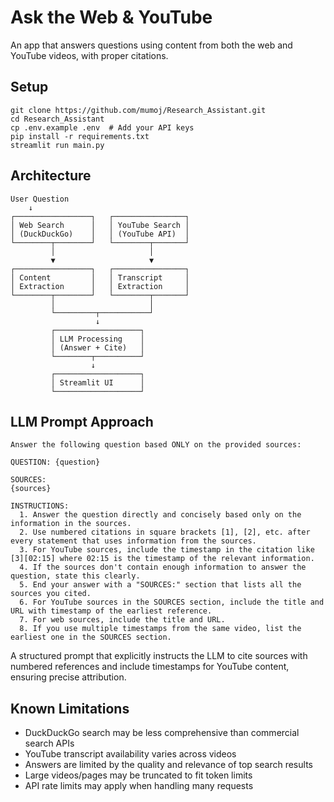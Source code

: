 # Ask the Web & YouTube

An app that answers questions using content from both the web and YouTube videos, with proper citations.

## Setup

```
git clone https://github.com/mumoj/Research_Assistant.git
cd Research_Assistant
cp .env.example .env  # Add your API keys
pip install -r requirements.txt
streamlit run main.py
```

## Architecture

```
User Question
    ↓
┌─────────────────┐   ┌────────────────┐
│ Web Search      │   │ YouTube Search │
│ (DuckDuckGo)    │   │ (YouTube API)  │
└────────┬────────┘   └────────┬───────┘
         │                     │
         ▼                     ▼
┌─────────────────┐   ┌────────────────┐
│ Content         │   │ Transcript     │
│ Extraction      │   │ Extraction     │
└────────┬────────┘   └────────┬───────┘
         │                     │
         └─────────┬───────────┘
                   ↓
         ┌───────────────────┐
         │ LLM Processing    │
         │ (Answer + Cite)   │
         └────────┬──────────┘
                  ↓
         ┌───────────────────┐
         │ Streamlit UI      │
         └───────────────────┘
```

## LLM Prompt Approach
    Answer the following question based ONLY on the provided sources:
            
    QUESTION: {question}
            
    SOURCES:
    {sources}
            
    INSTRUCTIONS:
      1. Answer the question directly and concisely based only on the information in the sources.
      2. Use numbered citations in square brackets [1], [2], etc. after every statement that uses information from the sources.
      3. For YouTube sources, include the timestamp in the citation like [3][02:15] where 02:15 is the timestamp of the relevant information.
      4. If the sources don't contain enough information to answer the question, state this clearly.
      5. End your answer with a "SOURCES:" section that lists all the sources you cited.
      6. For YouTube sources in the SOURCES section, include the title and URL with timestamp of the earliest reference.
      7. For web sources, include the title and URL.
      8. If you use multiple timestamps from the same video, list the earliest one in the SOURCES section.

A structured prompt that explicitly instructs the LLM to cite sources with numbered references and include timestamps for YouTube content, ensuring precise attribution.

## Known Limitations

- DuckDuckGo search may be less comprehensive than commercial search APIs
- YouTube transcript availability varies across videos
- Answers are limited by the quality and relevance of top search results
- Large videos/pages may be truncated to fit token limits
- API rate limits may apply when handling many requests
